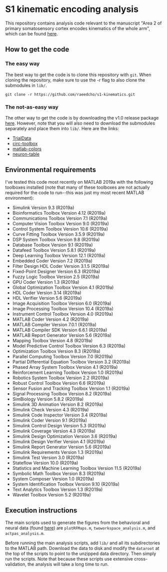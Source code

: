# S1 kinematic encoding analysis

This repository contains analysis code relevant to the manuscript "Area 2 of primary somatosensory cortex encodes kinematics of the whole arm", which can be found [here](https://www.biorxiv.org/content/10.1101/643205v2).

## How to get the code

### The easy way

The best way to get the code is to clone this repository with `git`. When cloning the repository, make sure to use the -r flag to also clone the submodules in `lib/`.

```
git clone -r https://github.com/raeedcho/s1-kinematics.git
```

### The not-as-easy way

The other way to get the code is by downloading the v1.0 release package [here](https://github.com/raeedcho/s1-kinematics/archive/master.zip). However, note that you will also need to download the submodules separately and place them into `lib/`. Here are the links:

- [TrialData](https://github.com/mattperich/TrialData/archive/57510b9b4686432923559cb19301fd4e296dc0ed.zip)
- [circ-toolbox](https://github.com/raeedcho/circ-toolbox/archive/9df8247ad641447358f4868e2fdd2d52312a55d9.zip)
- [matlab-colors](https://github.com/raeedcho/matlab-colors/archive/7d882b8b2d1399c91d2587cc7be79832fa64fea2.zip)
- [neuron-table](https://github.com/raeedcho/neuron-table/archive/e7cddb45079784f4ad8d5e4d4f0f03619c3d4880.zip)

## Environmental requirements

I've tested this code most recently on MATLAB 2019a with the following toolboxes installed (note that many of these toolboxes are not actually required for the code to run--this was just my most recent MATLAB environment):

- Simulink                                              Version 9.3         (R2019a)
- Bioinformatics Toolbox                                Version 4.12        (R2019a)
- Communications Toolbox                                Version 7.1         (R2019a)
- Computer Vision Toolbox                               Version 9.0         (R2019a)
- Control System Toolbox                                Version 10.6        (R2019a)
- Curve Fitting Toolbox                                 Version 3.5.9       (R2019a)
- DSP System Toolbox                                    Version 9.8         (R2019a)
- Database Toolbox                                      Version 9.1         (R2019a)
- Datafeed Toolbox                                      Version 5.8.1       (R2019a)
- Deep Learning Toolbox                                 Version 12.1        (R2019a)
- Embedded Coder                                        Version 7.2         (R2019a)
- Filter Design HDL Coder                               Version 3.1.5       (R2019a)
- Fixed-Point Designer                                  Version 6.3         (R2019a)
- Fuzzy Logic Toolbox                                   Version 2.5         (R2019a)
- GPU Coder                                             Version 1.3         (R2019a)
- Global Optimization Toolbox                           Version 4.1         (R2019a)
- HDL Coder                                             Version 3.14        (R2019a)
- HDL Verifier                                          Version 5.6         (R2019a)
- Image Acquisition Toolbox                             Version 6.0         (R2019a)
- Image Processing Toolbox                              Version 10.4        (R2019a)
- Instrument Control Toolbox                            Version 4.0         (R2019a)
- MATLAB Coder                                          Version 4.2         (R2019a)
- MATLAB Compiler                                       Version 7.0.1       (R2019a)
- MATLAB Compiler SDK                                   Version 6.6.1       (R2019a)
- MATLAB Report Generator                               Version 5.6         (R2019a)
- Mapping Toolbox                                       Version 4.8         (R2019a)
- Model Predictive Control Toolbox                      Version 6.3         (R2019a)
- Optimization Toolbox                                  Version 8.3         (R2019a)
- Parallel Computing Toolbox                            Version 7.0         (R2019a)
- Partial Differential Equation Toolbox                 Version 3.2         (R2019a)
- Phased Array System Toolbox                           Version 4.1         (R2019a)
- Reinforcement Learning Toolbox                        Version 1.0         (R2019a)
- Robotics System Toolbox                               Version 2.2         (R2019a)
- Robust Control Toolbox                                Version 6.6         (R2019a)
- Sensor Fusion and Tracking Toolbox                    Version 1.1         (R2019a)
- Signal Processing Toolbox                             Version 8.2         (R2019a)
- SimBiology                                            Version 5.8.2       (R2019a)
- Simulink 3D Animation                                 Version 8.2         (R2019a)
- Simulink Check                                        Version 4.3         (R2019a)
- Simulink Code Inspector                               Version 3.4         (R2019a)
- Simulink Coder                                        Version 9.1         (R2019a)
- Simulink Control Design                               Version 5.3         (R2019a)
- Simulink Coverage                                     Version 4.3         (R2019a)
- Simulink Design Optimization                          Version 3.6         (R2019a)
- Simulink Design Verifier                              Version 4.1         (R2019a)
- Simulink Report Generator                             Version 5.6         (R2019a)
- Simulink Requirements                                 Version 1.3         (R2019a)
- Simulink Test                                         Version 3.0         (R2019a)
- Stateflow                                             Version 10.0        (R2019a)
- Statistics and Machine Learning Toolbox               Version 11.5        (R2019a)
- Symbolic Math Toolbox                                 Version 8.3         (R2019a)
- System Composer                                       Version 1.0         (R2019a)
- System Identification Toolbox                         Version 9.10        (R2019a)
- Text Analytics Toolbox                                Version 1.3         (R2019a)
- Wavelet Toolbox                                       Version 5.2         (R2019a)

## Execution instructions

The main scripts used to generate the figures from the behavioral and neural data (found [here](https://doi.org/10.5061/dryad.nk98sf7q7)) are `plotRFMaps.m`, `twoworkspace_analysis.m`, and `actpas_analysis.m`.

Before running the main analysis scripts, add `lib/` and all its subdirectories to the MATLAB path. Download the data to disk and modify the `dataroot` at the top of the scripts to point to the unzipped data directory. Then simply run the scripts. Note that because these scripts use extensive cross-validation, the analysis will take a long time to run.
